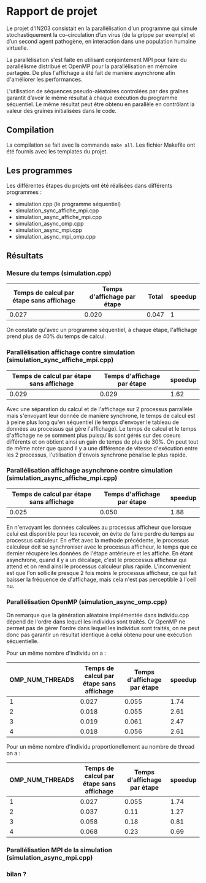 # Rapport de projet

Le projet d'IN203 consistait en la parallélisation d'un programme qui simule stochastiquement la co–circulation d’un virus (de la grippe par exemple) et d’un second agent pathogène, en interaction dans une population humaine virtuelle.

La parallélisation s'est faite en utilisant conjointement MPI pour faire du parallélisme distribué et OpenMP pour la parallélisation en mémoire partagée.
De plus l'affichage a été fait de manière asynchrone afin d'améliorer les performances.


L'utilisation de séquences pseudo-aléatoires controlées par des graînes garantit d’avoir le même résultat à chaque exécution du programme séquentiel. Le même résultat peut être obtenu en parallèle en contrôlant la valeur des graînes initialisées dans le code.

## Compilation

La compilation se fait avec la commande `make all`.
Les fichier Makefile ont été fournis avec les templates du projet.

## Les programmes

Les différentes étapes du projets ont été réalisées dans différents programmes :

- simulation.cpp (le programme séquentiel)
- simulation_sync_affiche_mpi.cpp
- simulation_async_affiche_mpi.cpp
- simulation_async_omp.cpp
- simulation_async_mpi.cpp
- simulation_async_mpi_omp.cpp

## Résultats

### Mesure du temps (simulation.cpp)


Temps de calcul par étape sans affichage | Temps d'affichage par étape | Total | speedup
-----------------------------------------|-----------------------------|-------|---------
                 0.027                   |             0.020           | 0.047 |  1

On constate qu'avec un programme séquentiel, à chaque étape, l'affichage prend plus de 40% du temps de calcul.

### Parallélisation affichage contre simulation (simulation_sync_affiche_mpi.cpp)

Temps de calcul par étape sans affichage | Temps d'affichage par étape | speedup
-----------------------------------------|-----------------------------|---------
                 0.029                   |             0.029           |  1.62

Avec une séparation du calcul et de l'affichage sur 2 processus parrallèle mais s'envoyant leur donnée de manière synchrone, le temps de calcul est à peine plus long qu'en séquentiel (le temps d'envoyer le tableau de données au processus qui gère l'affichage).
Le temps de calcul et le temps d'affichage ne se somment plus puisqu'ils sont gérés sur des coeurs différents et on obtient ainsi un gain de temps de plus de 30%.
On peut tout de même noter que quand il y a une différence de vitesse d'exécution entre les 2 processus, l'utilisation d'envois synchrone pénalise le plus rapide.


### Parallélisation affichage asynchrone contre simulation (simulation_async_affiche_mpi.cpp)

Temps de calcul par étape sans affichage | Temps d'affichage par étape | speedup
-----------------------------------------|-----------------------------|---------
                 0.025                   |             0.050           |  1.88

En n'envoyant les données calculées au processus afficheur que lorsque celui est disponible pour les recevoir, on évite de faire perdre du temps au processus calculeur.
En effet avec la methode précédente, le processus calculeur doit se synchroniser avec le processus afficheur, le temps que ce dernier récupère les données de l'étape antérieure et les affiche. En étant asynchrone, quand il y a un décalage, c'est le proccessus afficheur qui attend et on rend ainsi le processus calculeur plus rapide.
L'inconvenient est que l'on sollicite presque 2 fois moins le processus afficheur, ce qui fait baisser la fréquence de d'affichage, mais cela n'est pas perceptible à l'oeil nu.


### Parallélisation OpenMP (simulation_async_omp.cpp)

On remarque que la génération aléatoire implémentée dans individu.cpp dépend de l'ordre dans lequel les individus sont traités. Or OpenMP ne permet pas de gérer l'ordre dans lequel les individus sont traités, on ne peut donc pas garantir un résultat identique à celui obtenu pour une exécution séquentielle.

Pour un même nombre d'individu on a :

OMP_NUM_THREADS | Temps de calcul par étape sans affichage | Temps d'affichage par étape | speedup
----------------|------------------------------------------|-----------------------------|---------
      1         |                  0.027                   |             0.055           |  1.74
      2         |                  0.018                   |             0.055           |  2.61
      3         |                  0.019                   |             0.061           |  2.47
      4         |                  0.018                   |             0.056           |  2.61

Pour un même nombre d'individu proportionellement au nombre de thread on a :

OMP_NUM_THREADS | Temps de calcul par étape sans affichage | Temps d'affichage par étape | speedup
----------------|------------------------------------------|-----------------------------|---------
      1         |                  0.027                   |             0.055           |  1.74
      2         |                  0.037                   |             0.11            |  1.27
      3         |                  0.058                   |             0.18            |  0.81
      4         |                  0.068                   |             0.23            |  0.69


### Parallélisation MPI de la simulation (simulation_async_mpi.cpp)


### bilan ?


